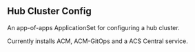 ## Hub Cluster Config

An app-of-apps ApplicationSet for configuring a hub cluster.

Currently installs ACM, ACM-GitOps and a ACS Central service.
